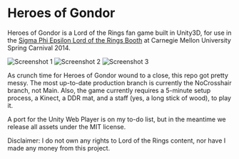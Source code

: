 Heroes of Gondor
=============

Heroes of Gondor is a Lord of the Rings fan game built in Unity3D, for use in the [Sigma Phi Epsilon Lord of the Rings Booth](http://imgur.com/gallery/XgkcL/) at Carnegie Mellon University Spring Carnival 2014.

![Screenshot 1](https://dl.dropboxusercontent.com/u/27507970/orcs.png)
![Screenshot 2](https://dl.dropboxusercontent.com/u/27507970/environment.jpg)
![Screenshot 3](https://dl.dropboxusercontent.com/u/27507970/troll.jpg)

As crunch time for Heroes of Gondor wound to a close, this repo got pretty messy. The most up-to-date production branch is currently the NoCrosshair branch, not Main. Also, the game currently requires a 5-minute setup process, a Kinect, a DDR mat, and a staff (yes, a long stick of wood), to play it.

A port for the Unity Web Player is on my to-do list, but in the meantime we release all assets under the MIT license.

Disclaimer: I do not own any rights to Lord of the Rings content, nor have I made any money from this project.
